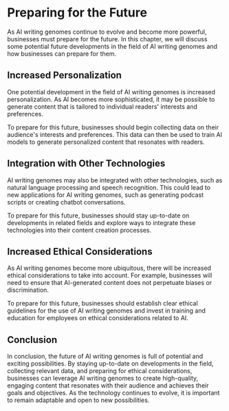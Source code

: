 Preparing for the Future
=================================================================

As AI writing genomes continue to evolve and become more powerful, businesses must prepare for the future. In this chapter, we will discuss some potential future developments in the field of AI writing genomes and how businesses can prepare for them.

Increased Personalization
-------------------------

One potential development in the field of AI writing genomes is increased personalization. As AI becomes more sophisticated, it may be possible to generate content that is tailored to individual readers' interests and preferences.

To prepare for this future, businesses should begin collecting data on their audience's interests and preferences. This data can then be used to train AI models to generate personalized content that resonates with readers.

Integration with Other Technologies
-----------------------------------

AI writing genomes may also be integrated with other technologies, such as natural language processing and speech recognition. This could lead to new applications for AI writing genomes, such as generating podcast scripts or creating chatbot conversations.

To prepare for this future, businesses should stay up-to-date on developments in related fields and explore ways to integrate these technologies into their content creation processes.

Increased Ethical Considerations
--------------------------------

As AI writing genomes become more ubiquitous, there will be increased ethical considerations to take into account. For example, businesses will need to ensure that AI-generated content does not perpetuate biases or discrimination.

To prepare for this future, businesses should establish clear ethical guidelines for the use of AI writing genomes and invest in training and education for employees on ethical considerations related to AI.

Conclusion
----------

In conclusion, the future of AI writing genomes is full of potential and exciting possibilities. By staying up-to-date on developments in the field, collecting relevant data, and preparing for ethical considerations, businesses can leverage AI writing genomes to create high-quality, engaging content that resonates with their audience and achieves their goals and objectives. As the technology continues to evolve, it is important to remain adaptable and open to new possibilities.
